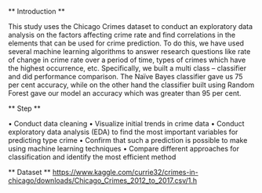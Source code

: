 ** Introduction **

This study uses the Chicago Crimes dataset to conduct an exploratory data analysis on the factors affecting crime rate and find correlations in the elements that can be used for crime prediction. To do this, we have used several machine learning algorithms to answer research questions like rate of change in crime rate over a period of time, types of crimes which have the highest occurrence, etc. Specifically, we built a multi class – classifier and did performance comparison. The Naïve Bayes classifier gave us 75 per cent accuracy, while on the other hand the classifier built using Random Forest gave our model an accuracy which was greater than 95 per cent.

** Step **

•	Conduct data cleaning
•	Visualize initial trends in crime data
•	Conduct exploratory data analysis (EDA) to find the most important variables for predicting type crime 
•	Confirm that such a prediction is possible to make using machine learning techniques
•	Compare different approaches for classification and identify the most efficient method 


** Dataset ** 
https://www.kaggle.com/currie32/crimes-in-chicago/downloads/Chicago_Crimes_2012_to_2017.csv/1.h

